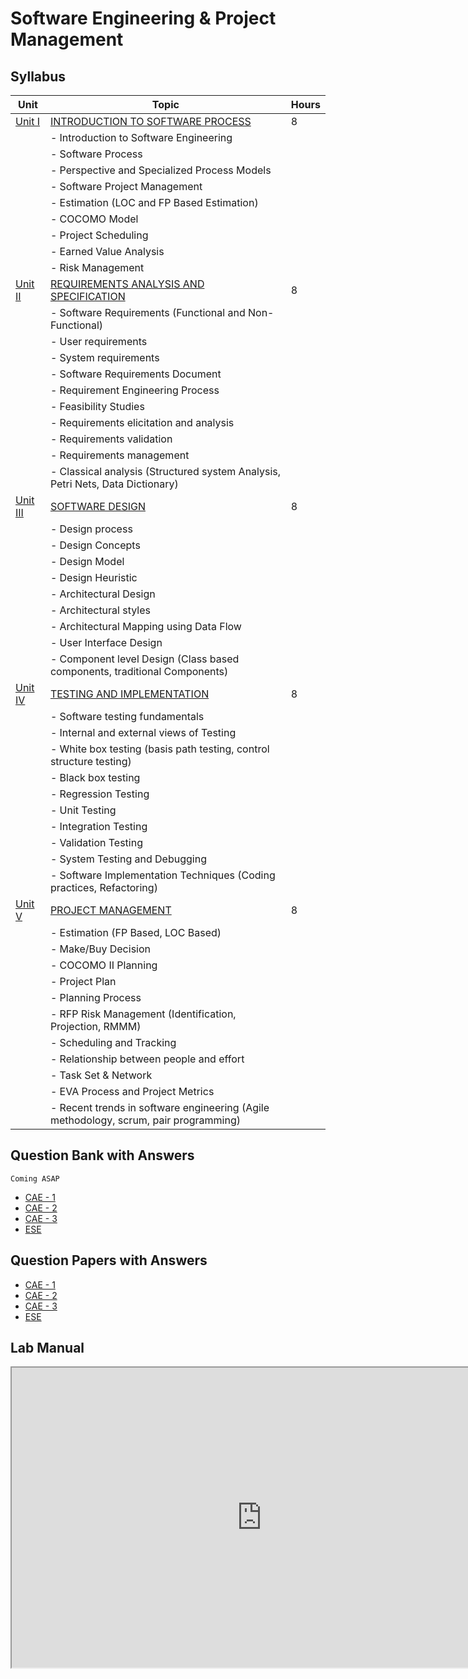 

# Software Engineering & Project Management

## Syllabus

| Unit   | Topic                                               | Hours |
| ------ | --------------------------------------------------- | ----- |
| [Unit I](Unit1.md) | [INTRODUCTION TO SOFTWARE PROCESS](Unit1.md)                   | 8     |
|        | - Introduction to Software Engineering             |       |
|        | - Software Process                                  |       |
|        | - Perspective and Specialized Process Models       |       |
|        | - Software Project Management                       |       |
|        | - Estimation (LOC and FP Based Estimation)         |       |
|        | - COCOMO Model                                     |       |
|        | - Project Scheduling                                |       |
|        | - Earned Value Analysis                            |       |
|        | - Risk Management                                  |       |
| [Unit II](Unit2.md)| [REQUIREMENTS ANALYSIS AND SPECIFICATION](Unit2.md)             | 8     |
|        | - Software Requirements (Functional and Non-Functional) |       |
|        | - User requirements                                |       |
|        | - System requirements                              |       |
|        | - Software Requirements Document                    |       |
|        | - Requirement Engineering Process                   |       |
|        | - Feasibility Studies                              |       |
|        | - Requirements elicitation and analysis             |       |
|        | - Requirements validation                          |       |
|        | - Requirements management                          |       |
|        | - Classical analysis (Structured system Analysis, Petri Nets, Data Dictionary) | |
| [Unit III](Unit3.md)| [SOFTWARE DESIGN](Unit3.md)                                    | 8     |
|        | - Design process                                   |       |
|        | - Design Concepts                                  |       |
|        | - Design Model                                     |       |
|        | - Design Heuristic                                 |       |
|        | - Architectural Design                             |       |
|        | - Architectural styles                             |       |
|        | - Architectural Mapping using Data Flow            |       |
|        | - User Interface Design                            |       |
|        | - Component level Design (Class based components, traditional Components) | |
| [Unit IV](Unit4.md)| [TESTING AND IMPLEMENTATION](Unit4.md)                        | 8     |
|        | - Software testing fundamentals                    |       |
|        | - Internal and external views of Testing            |       |
|        | - White box testing (basis path testing, control structure testing) | |
|        | - Black box testing                                |       |
|        | - Regression Testing                               |       |
|        | - Unit Testing                                     |       |
|        | - Integration Testing                              |       |
|        | - Validation Testing                               |       |
|        | - System Testing and Debugging                     |       |
|        | - Software Implementation Techniques (Coding practices, Refactoring) | |
| [Unit V](Unit5.md)  | [PROJECT MANAGEMENT](Unit5.md)                                | 8     |
|        | - Estimation (FP Based, LOC Based)                 |       |
|        | - Make/Buy Decision                                |       |
|        | - COCOMO II Planning                               |       |
|        | - Project Plan                                     |       |
|        | - Planning Process                                 |       |
|        | - RFP Risk Management (Identification, Projection, RMMM) |       |
|        | - Scheduling and Tracking                          |       |
|        | - Relationship between people and effort            |       |
|        | - Task Set & Network                               |       |
|        | - EVA Process and Project Metrics                  |       |
|        | - Recent trends in software engineering (Agile methodology, scrum, pair programming) | |

## Question Bank with Answers
    Coming ASAP
- [CAE - 1]()
- [CAE - 2]()
- [CAE - 3]()
- [ESE]()

## Question Papers with Answers
- [CAE - 1]()
- [CAE - 2]()
- [CAE - 3]()
- [ESE]()

## Lab Manual
<iframe src="https://drive.google.com/file/d/13cgDwylP5kqhsL3APiaNUIuhmENuBu8o/preview" width="800" height="480" allow="autoplay"></iframe>

